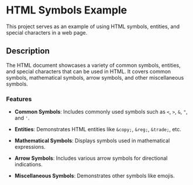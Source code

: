# HTML Symbols Example

This project serves as an example of using HTML symbols, entities, and special characters in a web page.

## Description

The HTML document showcases a variety of common symbols, entities, and special characters that can be used in HTML. It covers common symbols, mathematical symbols, arrow symbols, and other miscellaneous symbols.

### Features

- **Common Symbols**: Includes commonly used symbols such as `<`, `>`, `&`, `"`, and `'`.

- **Entities**: Demonstrates HTML entities like `&copy;`, `&reg;`, `&trade;`, etc.

- **Mathematical Symbols**: Displays symbols used in mathematical expressions.

- **Arrow Symbols**: Includes various arrow symbols for directional indications.

- **Miscellaneous Symbols**: Demonstrates other symbols like emojis.
